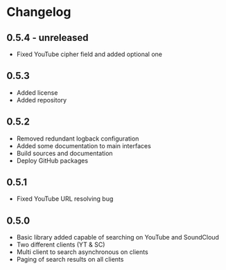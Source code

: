 Changelog
=========

0.5.4 - unreleased
------------------

- Fixed YouTube cipher field and added optional one

0.5.3
-----

- Added license
- Added repository

0.5.2
-----

- Removed redundant logback configuration
- Added some documentation to main interfaces
- Build sources and documentation
- Deploy GitHub packages

0.5.1
-----

- Fixed YouTube URL resolving bug

0.5.0
-----

- Basic library added capable of searching on YouTube and SoundCloud
- Two different clients (YT & SC)
- Multi client to search asynchronous on clients
- Paging of search results on all clients 
